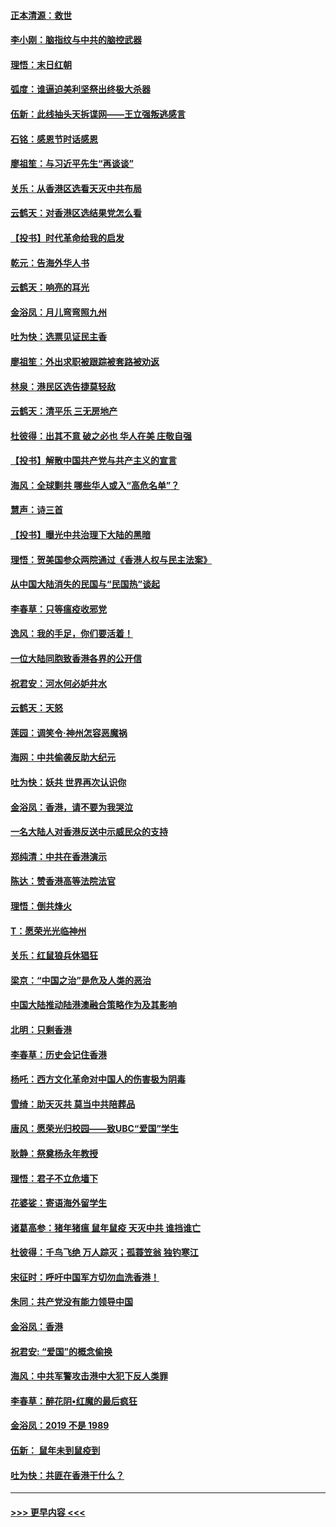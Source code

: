 #### [正本清源：救世](../pages/nsc993/n11689134.md?t=11291922) 
#### [李小刚：脑指纹与中共的脑控武器](../pages/nsc993/n11688900.md?t=11291922) 
#### [理悟：末日红朝](../pages/nsc993/n11688829.md?t=11291922) 
#### [弧度：谁逼迫美利坚祭出终极大杀器](../pages/nsc993/n11688735.md?t=11291922) 
#### [伍新：此线抽头天拆谍网——王立强叛逃感言](../pages/nsc993/n11687981.md?t=11291922) 
#### [石铭：感恩节时话感恩](../pages/nsc993/n11687568.md?t=11291922) 
#### [廖祖笙：与习近平先生“再谈谈”](../pages/nsc993/n11687005.md?t=11291922) 
#### [关乐：从香港区选看天灭中共布局](../pages/nsc993/n11686647.md?t=11291922) 
#### [云鹤天：对香港区选结果党怎么看](../pages/nsc993/n11686216.md?t=11291922) 
#### [【投书】时代革命给我的启发](../pages/nsc993/n11684287.md?t=11291922) 
#### [乾元：告海外华人书](../pages/nsc993/n11684044.md?t=11291922) 
#### [云鹤天：响亮的耳光](../pages/nsc993/n11684254.md?t=11291922) 
#### [金浴凤：月儿弯弯照九州](../pages/nsc993/n11684231.md?t=11291922) 
#### [吐为快：选票见证民主香](../pages/nsc993/n11684206.md?t=11291922) 
#### [廖祖笙：外出求职被跟踪被套路被劝返](../pages/nsc993/n11683874.md?t=11291922) 
#### [林泉：港民区选告捷莫轻敌](../pages/nsc993/n11683930.md?t=11291922) 
#### [云鹤天：清平乐 三无房地产](../pages/nsc993/n11681521.md?t=11291922) 
#### [杜彼得：出其不意 破之必也 华人在美 庄敬自强](../pages/nsc993/n11679554.md?t=11291922) 
#### [【投书】解散中国共产党与共产主义的宣言](../pages/nsc993/n11679177.md?t=11291922) 
#### [海风：全球剿共 哪些华人或入“高危名单”？](../pages/nsc993/n11678617.md?t=11291922) 
#### [慧声：诗三首](../pages/nsc993/n11678848.md?t=11291922) 
#### [【投书】曝光中共治理下大陆的黑暗](../pages/nsc993/n11678674.md?t=11291922) 
#### [理悟：贺美国参众两院通过《香港人权与民主法案》](../pages/nsc993/n11678104.md?t=11291922) 
#### [从中国大陆消失的民国与“民国热”谈起](../pages/nsc993/n11678075.md?t=11291922) 
#### [李春草：只等瘟疫收邪党](../pages/nsc993/n11677308.md?t=11291922) 
#### [逸风：我的手足，你们要活着！](../pages/nsc993/n11676352.md?t=11291922) 
#### [一位大陆同胞致香港各界的公开信](../pages/nsc993/n11675761.md?t=11291922) 
#### [祝君安：河水何必妒井水](../pages/nsc993/n11675746.md?t=11291922) 
#### [云鹤天：天怒](../pages/nsc993/n11675718.md?t=11291922) 
#### [莲园：调笑令‧神州怎容恶魔祸](../pages/nsc993/n11675648.md?t=11291922) 
#### [海网：中共偷袭反助大纪元](../pages/nsc993/n11673515.md?t=11291922) 
#### [吐为快：妖共 世界再次认识你](../pages/nsc993/n11673506.md?t=11291922) 
#### [金浴凤：香港，请不要为我哭泣](../pages/nsc993/n11673248.md?t=11291922) 
#### [一名大陆人对香港反送中示威民众的支持](../pages/nsc993/n11672615.md?t=11291922) 
#### [郑纯清：中共在香港演示](../pages/nsc993/n11670539.md?t=11291922) 
#### [陈达：赞香港高等法院法官](../pages/nsc993/n11669542.md?t=11291922) 
#### [理悟：倒共烽火](../pages/nsc993/n11668844.md?t=11291922) 
#### [T：愿荣光光临神州](../pages/nsc993/n11668421.md?t=11291922) 
#### [关乐：红鼠狼兵休猖狂](../pages/nsc993/n11668378.md?t=11291922) 
#### [梁京：“中国之治”是危及人类的恶治](../pages/nsc993/n11668328.md?t=11291922) 
#### [中国大陆推动陆港澳融合策略作为及其影响](../pages/nsc993/n11668157.md?t=11291922) 
#### [北明：只剩香港](../pages/nsc993/n11668002.md?t=11291922) 
#### [李春草：历史会记住香港](../pages/nsc993/n11667927.md?t=11291922) 
#### [杨吒：西方文化革命对中国人的伤害极为阴毒](../pages/nsc993/n11664521.md?t=11291922) 
#### [雪绮：助天灭共 莫当中共陪葬品](../pages/nsc993/n11662650.md?t=11291922) 
#### [唐风：愿荣光归校园——致UBC“爱国”学生](../pages/nsc993/n11662194.md?t=11291922) 
#### [耿静：祭奠杨永年教授](../pages/nsc993/n11662514.md?t=11291922) 
#### [理悟：君子不立危墙下](../pages/nsc993/n11662172.md?t=11291922) 
#### [花婆娑：寄语海外留学生](../pages/nsc993/n11662121.md?t=11291922) 
#### [诸葛高参：猪年猪瘟 鼠年鼠疫 天灭中共 谁挡谁亡](../pages/nsc993/n11661980.md?t=11291922) 
#### [杜彼得：千鸟飞绝 万人踪灭；孤蓑笠翁 独钓寒江](../pages/nsc993/n11661170.md?t=11291922) 
#### [宋征时：呼吁中国军方切勿血洗香港！](../pages/nsc993/n11415318.md?t=11291922) 
#### [朱同：共产党没有能力领导中国](../pages/nsc993/n11660421.md?t=11291922) 
#### [金浴凤：香港](../pages/nsc993/n11660419.md?t=11291922) 
#### [祝君安: “爱国”的概念偷换](../pages/nsc993/n11659706.md?t=11291922) 
#### [海风：中共军警攻击港中大犯下反人类罪](../pages/nsc993/n11659632.md?t=11291922) 
#### [李春草：醉花阴•红魔的最后疯狂](../pages/nsc993/n11659287.md?t=11291922) 
#### [金浴凤：2019 不是 1989](../pages/nsc993/n11657663.md?t=11291922) 
#### [伍新： 鼠年未到鼠疫到](../pages/nsc993/n11655098.md?t=11291922) 
#### [吐为快：共匪在香港干什么？](../pages/nsc993/n11654891.md?t=11291922) 

----
#### [ >>> 更早内容 <<< ](../indexes/nsc993-earlier.md)
